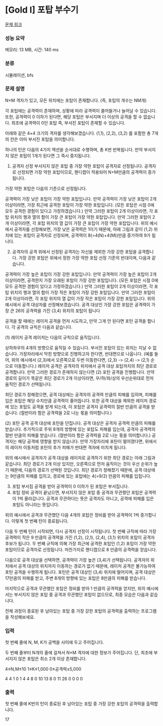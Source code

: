 # [Gold I] 포탑 부수기

[문제 링크](https://www.codetree.ai/training-field/frequent-problems/problems/destroy-the-turret/description?page=1&pageSize=20)

### 성능 요약

메모리: 13 MB, 시간: 140 ms

### 분류

시뮬레이션, bfs

### 문제 설명

N×M 격자가 있고, 모든 위치에는 포탑이 존재합니다. (즉, 포탑의 개수는 NM개)

각 포탑에는 공격력이 존재하며, 상황에 따라 공격력이 줄어들거나 늘어날 수 있습니다. 또한, 공격력이 0 이하가 된다면, 해당 포탑은 부서지며 더 이상의 공격을 할 수 없습니다. 최초에 공격력이 0인 포탑 즉, 부서진 포탑이 존재할 수 있습니다.

아래와 같은 4×4 크기의 격자를 생각해보겠습니다. (1,1), (2,2), (3,2) 를 포함한 총 7개의 칸은 이미 부서진 포탑을 의미합니다.

하나의 턴은 다음의 4가지 액션을 순서대로 수행하며, 총 K번 반복됩니다.
만약 부서지지 않은 포탑이 1개가 된다면 그 즉시 중지됩니다.

1. 공격자 선정
   부서지지 않은 포탑 중 가장 약한 포탑이 공격자로 선정됩니다. 공격자로 선정되면 가장 약한 포탑이므로, 핸디캡이 적용되어 N+M만큼의 공격력이 증가됩니다.

가장 약한 포탑은 다음의 기준으로 선정됩니다.

공격력이 가장 낮은 포탑이 가장 약한 포탑입니다.
만약 공격력이 가장 낮은 포탑이 2개 이상이라면, 가장 최근에 공격한 포탑이 가장 약한 포탑입니다. (모든 포탑은 시점 0에 모두 공격한 경험이 있다고 가정하겠습니다.)
만약 그러한 포탑이 2개 이상이라면, 각 포탑 위치의 행과 열의 합이 가장 큰 포탑이 가장 약한 포탑입니다.
만약 그러한 포탑이 2개 이상이라면, 각 포탑 위치의 열 값이 가장 큰 포탑이 가장 약한 포탑입니다.
위의 예시에서 공격자를 선정해보면, 가장 낮은 공격력은 1이기 때문에, 아래 그림과 같이 (1,2) 위치에 있는 포탑이 공격자로 선정되며, 공격력이 8(=4(N)+4(M))만큼 증가하여 9가 됩니다.

2. 공격자의 공격
   위에서 선정된 공격자는 자신을 제외한 가장 강한 포탑을 공격합니다.
   가장 강한 포탑은 위에서 정한 가장 약한 포탑 선정 기준의 반대이며, 다음과 같습니다.

공격력이 가장 높은 포탑이 가장 강한 포탑입니다.
만약 공격력이 가장 높은 포탑이 2개 이상이라면, 공격한지 가장 오래된 포탑이 가장 강한 포탑입니다. (모든 포탑은 시점 0에 모두 공격한 경험이 있다고 가정하겠습니다.)
만약 그러한 포탑이 2개 이상이라면, 각 포탑 위치의 행과 열의 합이 가장 작은 포탑이 가장 강한 포탑입니다.
만약 그러한 포탑이 2개 이상이라면, 각 포탑 위치의 열 값이 가장 작은 포탑이 가장 강한 포탑입니다.
위의 예시에서 공격 대상자를 선정해보겠습니다. 공격 대상인 가장 강한 포탑은 공격력이 가장 큰 26의 공격력을 가진 (3,4) 위치의 포탑이 됩니다

공격을 할 때에는 레이저 공격을 먼저 시도하고, 만약 그게 안 된다면 포탄 공격을 합니다. 각 공격의 규칙은 다음과 같습니다.

(1) 레이저 공격
레이저는 다음의 규칙으로 움직입니다.

상하좌우의 4개의 방향으로 움직일 수 있습니다.
부서진 포탑이 있는 위치는 지날 수 없습니다.
가장자리에서 막힌 방향으로 진행하고자 한다면, 반대편으로 나옵니다. (예를 들어, 위의 예시에서 (2,3)에서 오른쪽으로 두번 이동한다면, (2,3) -> (2,4) -> (2,1) 순으로 이동합니다.)
레이저 공격은 공격자의 위치에서 공격 대상 포탑까지의 최단 경로로 공격합니다. 만약 그러한 경로가 존재하지 않는다면 (2) 포탄 공격을 진행합니다. 만약 경로의 길이가 똑같은 최단 경로가 2개 이상이라면, 우/하/좌/상의 우선순위대로 먼저 움직인 경로가 선택됩니다.

최단 경로가 정해졌으면, 공격 대상에는 공격자의 공격력 만큼의 피해를 입히며, 피해를 입은 포탑은 해당 수치만큼 공격력이 줄어듭니다. 또한 공격 대상을 제외한 레이저 경로에 있는 포탑도 공격을 받게 되는데, 이 포탑은 공격자 공격력의 절반 만큼의 공격을 받습니다. (절반이라 함은 공격력을 2로 나눈 몫을 의미합니다.)

(2) 포탄 공격
공격 대상에 포탄을 던집니다. 공격 대상은 공격자 공격력 만큼의 피해를 받습니다. 추가적으로 주위 8개의 방향에 있는 포탑도 피해를 입는데, 공격자 공격력의 절반 만큼의 피해를 받습니다. (절반이라 함은 공격력을 2로 나눈 몫을 의미합니다.) 공격자는 해당 공격에 영향을 받지 않습니다. 만약 가장자리에 포탄이 떨어졌다면, 위에서의 레이저 이동처럼 포탄의 추가 피해가 반대편 격자에 미치게 됩니다.

위의 예시에서 공격자가 공격 대상을 레이저로 공격하기 위한 최단 경로는 아래 그림과 같습니다. 최단 경로가 2개 이상 있지만, 오른쪽으로 먼저 움직이는 것이 우선 순위가 높기 때문에, 다음의 경로가 선택된 것입니다. 최단 경로가 정해졌기 때문에, 공격 대상에는 9만큼의 피해를 입히고, 경로에 있는 포탑에는 4(=9/2) 만큼의 피해를 입힙니다.

3. 포탑 부서짐
   공격을 받아 공격력이 0 이하가 된 포탑은 부서집니다.
4. 포탑 정비
   공격이 끝났으면, 부서지지 않은 포탑 중 공격과 무관했던 포탑은 공격력이 1씩 올라갑니다. 공격과 무관하다는 뜻은 공격자도 아니고, 공격에 피해를 입은 포탑도 아니라는 뜻입니다.

위의 예시에서 공격과 무관했던 다음 4개의 포탑은 정비를 받아 공격력이 1씩 증가합니다. 이렇게 첫 번째 턴이 종료됩니다.

다음 두 번째 턴이 시작되면, 다시 공격자 선정이 시작됩니다.
첫 번째 규칙에 따라 가장 공격력이 작은 9 만큼의 공격력을 가진 (1,2), (2,1), (2,4), (3,1) 위치의 포탑이 공격자 후보가 됩니다. 두 번째 규칙에 의해 가장 최근에 공격한 포탑인 (1,2) 포탑이 가장 약한 포탑이므로 공격자로 선정됩니다. 마찬가지로 핸디캡으로 8 만큼의 공격력을 얻습니다.

다음으로 공격 대상을 선택하면, 공격력이 가장 높은 (3,4)가 선택됩니다. 공격자의 위치에서 공격 대상의 위치까지 이동하는 경로가 없기 때문에, 레이저 공격은 불가능하여 포탄 공격을 수행하게 됩니다. 포탄은 공격 대상인 (3,4) 위치에 떨어지며, 공격 대상은 17만큼의 피해를 받고, 주변 8개의 방향에 있는 포탑은 8만큼의 피해를 받습니다.

마지막으로 공격과 무관했던 포탑은 정비를 받아 1 만큼의 공격력을 얻지만, 위의 예시에서는 부서지지 않은 포탑 중 공격과 무관했던 포탑이 없으므로, 최종 모습은 다음과 같습니다.

전체 과정이 종료된 후 남아있는 포탑 중 가장 강한 포탑의 공격력을 출력하는 프로그램을 작성해보세요.

### 입력

첫 번째 줄에 N, M, K가 공백을 사이에 두고 주어집니다.

두 번째 줄부터 N개의 줄에 걸쳐서 N×M 격자에 대한 정보가 주어집니다. 단, 최초에 부서지지 않은 포탑은 최소 2개 이상 존재합니다.

4≤N,M≤10
1≤K≤1,000
0≤공격력≤5,000

4 4 1
0 1 4 4
8 0 10 13
8 0 11 26
0 0 0 0

### 출력

첫 번째 줄에 K번의 턴이 종료된 후 남아있는 포탑 중 가장 강한 포탑의 공격력을 출력합니다.

17
